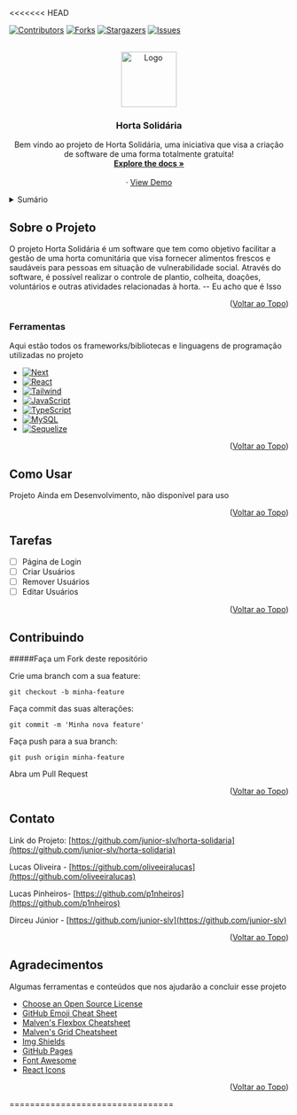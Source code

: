 <<<<<<< HEAD
<!-- concluído -->
<a name="readme-top" id="readme-top"></a>

<!-- Concluído -->
[![Contributors][contributors-shield]][contributors-url]
[![Forks][forks-shield]][forks-url]
[![Stargazers][stars-shield]][stars-url]
[![Issues][issues-shield]][issues-url]


<!-- Concluído -->
<!-- PROJECT LOGO -->
<br />
<div align="center">
    <img src="https://cdn.v2v.net/1200x0/filters:still():format(jpeg):quality(80):fill(white,true)/ce1cb555-0410-4af3-b24a-46f4c10f9469.jpg?v=63718078157" alt="Logo" width="100" height="100">
  </a>

  <h3 align="center">Horta Solidária</h3>

  <p align="center">
    Bem vindo ao projeto de Horta Solidária, uma iniciativa que visa a criação de software de uma forma totalmente gratuita!
    <br />
    <a href="https://github.com/othneildrew/Best-README-Template"><strong>Explore the docs »</strong></a>
    <br />
    <br />
    ·
    <a href="https://github.com/junior-slv/horta-solidaria">View Demo</a>
  </p>
</div>

<!-- Concluído -->
<!-- TABLE OF CONTENTS -->
<details>
  <summary>Sumário</summary>
  <ol>
    <li>
      <a href="#Sobre-o-Projeto">Sobre o Projeto</a>
      <ul>
        <li><a href="#Ferramentas">Ferramentas</a></li>
      </ul>
    </li>
    <li>
      <a href="#getting-started">Utilizando o Projeto</a>
    </li>
    <li><a href="#usage">Como Usar</a></li>
    <li><a href="#roadmap">Roadmap</a></li>
    <li><a href="#contributing">Contribuidores</a></li>
    <li><a href="#contact">Contato</a></li>
    <li><a href="#acknowledgments">Agradecimentos</a></li>
  </ol>
</details>


<!-- ABOUT THE PROJECT -->
<p id="Sobre-o-Projeto"></>

## Sobre o Projeto

O projeto Horta Solidária é um software que tem como objetivo facilitar a gestão de uma horta comunitária que visa fornecer alimentos frescos e saudáveis para pessoas em situação de vulnerabilidade social. Através do software, é possível realizar o controle de plantio, colheita, doações, voluntários e outras atividades relacionadas à horta.
-- Eu acho que é Isso

<p align="right">(<a href="#readme-top">Voltar ao Topo</a>)</p>

<!-- FERRAMENTAS -->
<p id="Ferramentas"></>

### Ferramentas

Aqui estão todos os frameworks/bibliotecas e linguagens de programação utilizadas no projeto

* [![Next][Next.js]][Next-url]
* [![React][React.js]][React-url]
* [![Tailwind][Tailwind.js]][Tailwind-url]
* [![JavaScript][JavaScript.js]][JavaScript-url]
* [![TypeScript][TypeScript.js]][TypeScript-url]
* [![MySQL][MySQL.js]][MySQL-url]
* [![Sequelize][Sequelize.js]][Sequelize-url]

<p align="right">(<a href="#readme-top">Voltar ao Topo</a>)</p>

<p id="usage"></p>

<!-- USAGE EXAMPLES -->
## Como Usar

Projeto Ainda em Desenvolvimento, não disponível para uso

<p align="right">(<a href="#readme-top">Voltar ao Topo</a>)</p>


<p id="roadmap"></p>

<!-- ROADMAP -->
## Tarefas

- [ ] Página de Login
- [ ] Criar Usuários
- [ ] Remover Usuários
- [ ] Editar Usuários 

<p align="right">(<a href="#readme-top">Voltar ao Topo</a>)</p>


<p id="contributing"></p>

<!-- CONTRIBUTING -->
## Contribuindo

#####Faça um Fork deste repositório

Crie uma branch com a sua feature: 
```
git checkout -b minha-feature
```
Faça commit das suas alterações: 
```
git commit -m 'Minha nova feature'
```
Faça push para a sua branch: 
```
git push origin minha-feature
```
Abra um Pull Request
<p align="right">(<a href="#readme-top">Voltar ao Topo</a>)</p>

<p id="contact"></>
<!-- CONTACT -->

## Contato

Link do Projeto: [https://github.com/junior-slv/horta-solidaria](https://github.com/junior-slv/horta-solidaria)

Lucas Oliveira - [https://github.com/oliveeiralucas](https://github.com/oliveeiralucas)

Lucas Pinheiros- [https://github.com/p1nheiros](https://github.com/p1nheiros)

Dirceu Júnior - [https://github.com/junior-slv](https://github.com/junior-slv)

<p align="right">(<a href="#readme-top">Voltar ao Topo</a>)</p>


<p id="acknowledgements"></>
<!-- ACKNOWLEDGMENTS -->

## Agradecimentos

Algumas ferramentas e conteúdos que nos ajudarão a concluir esse projeto

* [Choose an Open Source License](https://choosealicense.com)
* [GitHub Emoji Cheat Sheet](https://www.webpagefx.com/tools/emoji-cheat-sheet)
* [Malven's Flexbox Cheatsheet](https://flexbox.malven.co/)
* [Malven's Grid Cheatsheet](https://grid.malven.co/)
* [Img Shields](https://shields.io)
* [GitHub Pages](https://pages.github.com)
* [Font Awesome](https://fontawesome.com)
* [React Icons](https://react-icons.github.io/react-icons/search)

<p align="right">(<a href="#readme-top">Voltar ao Topo</a>)</p>



<!-- MARKDOWN LINKS & IMAGES -->
[contributors-shield]: https://img.shields.io/github/contributors/junior-slv/horta-solidaria.svg?style=for-the-badge
[contributors-url]: https://github.com/junior-slv/horta-solidaria/graphs/contributors
[forks-shield]: https://img.shields.io/github/forks/junior-slv/horta-solidaria.svg?style=for-the-badge
[forks-url]: https://github.com/junior-slv/horta-solidaria/network/members
[stars-shield]: https://img.shields.io/github/stars/junior-slv/horta-solidaria.svg?style=for-the-badge
[stars-url]: https://github.com/junior-slv/horta-solidaria/stargazers
[issues-shield]: https://img.shields.io/github/issues/junior-slv/horta-solidaria.svg?style=for-the-badge
[issues-url]: https://github.com/junior-slv/horta-solidaria/issues
[Next.js]: https://img.shields.io/badge/next.js-000000?style=for-the-badge&logo=nextdotjs&logoColor=white
[Next-url]: https://nextjs.org/
[React.js]: https://img.shields.io/badge/React-20232A?style=for-the-badge&logo=react&logoColor=61DAFB
[React-url]: https://reactjs.org/
[JavaScript.js]: https://img.shields.io/badge/JavaScript-F7DF1E?style=for-the-badge&logo=javascript&logoColor=black
[JavaScript-url]: https://developer.mozilla.org/pt-BR/docs/Web/JavaScript
[TypeScript.js]: https://img.shields.io/badge/TypeScript-007ACC?style=for-the-badge&logo=typescript&logoColor=white
[TypeScript-url]: https://www.typescriptlang.org/
[Tailwind.js]: https://img.shields.io/badge/Tailwind_CSS-38B2AC?style=for-the-badge&logo=tailwind-css&logoColor=white
[Tailwind-url]: https://tailwindcss.com/
[MySQL.js]: https://img.shields.io/badge/MySQL-4479A1?style=for-the-badge&logo=mysql&logoColor=white
[MySQL-url]: https://www.mysql.com/
[Sequelize.js]: https://img.shields.io/badge/Sequelize-52B0E7?style=for-the-badge&logo=sequelize&logoColor=white
[Sequelize-url]: https://sequelize.org/
================================
